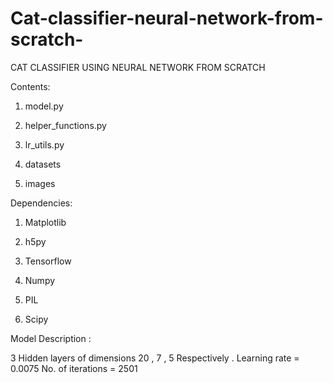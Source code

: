# Cat-classifier-neural-network-from-scratch-

CAT CLASSIFIER USING NEURAL NETWORK FROM SCRATCH

Contents:

1) model.py

2) helper_functions.py

3) lr_utils.py 

4) datasets

5) images

Dependencies:

1) Matplotlib

2) h5py

3) Tensorflow

4) Numpy 

5) PIL

6) Scipy

Model Description :

3 Hidden layers of dimensions 20 , 7 , 5 Respectively .
Learning rate = 0.0075
No. of iterations = 2501
